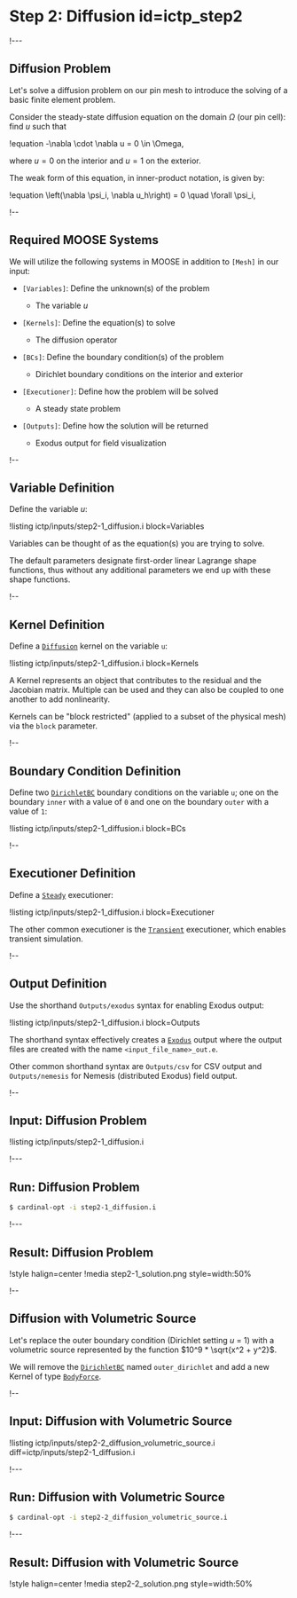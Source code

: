 # Step 2: Diffusion id=ictp_step2

!---

## Diffusion Problem

Let's solve a diffusion problem on our pin mesh to introduce the solving of a basic finite element problem.

Consider the steady-state diffusion equation on the domain $\Omega$ (our pin cell): find $u$ such that

!equation
-\nabla \cdot \nabla u = 0 \in \Omega,

where $u = 0$ on the interior and $u = 1$ on the exterior.

The weak form of this equation, in inner-product notation, is given by:

!equation
\left(\nabla \psi_i, \nabla u_h\right) = 0 \quad \forall \psi_i,

!--

## Required MOOSE Systems

We will utilize the following systems in MOOSE in addition to `[Mesh]` in our input:

- `[Variables]`: Define the unknown(s) of the problem

  - The variable $u$

- `[Kernels]`: Define the equation(s) to solve

  - The diffusion operator

- `[BCs]`: Define the boundary condition(s) of the problem

  - Dirichlet boundary conditions on the interior and exterior

- `[Executioner]`: Define how the problem will be solved

  - A steady state problem

- `[Outputs]`: Define how the solution will be returned

  - Exodus output for field visualization

!--

## Variable Definition

Define the variable $u$:

!listing ictp/inputs/step2-1_diffusion.i block=Variables

Variables can be thought of as the equation(s) you are trying to solve.

The default parameters designate first-order linear Lagrange shape functions, thus without any additional parameters we end up with these shape functions.

!--

## Kernel Definition

Define a [`Diffusion`](Diffusion.md) kernel on the variable `u`:

!listing ictp/inputs/step2-1_diffusion.i block=Kernels

A Kernel represents an object that contributes to the residual and the Jacobian matrix. Multiple can be used and they can also be coupled to one another to add nonlinearity.

Kernels can be "block restricted" (applied to a subset of the physical mesh) via the `block` parameter.

!--

## Boundary Condition Definition

Define two [`DirichletBC`](DirichletBC.md) boundary conditions on the variable `u`; one on the boundary `inner` with a value of `0` and one on the boundary `outer` with a value of `1`:

!listing ictp/inputs/step2-1_diffusion.i block=BCs

!--

## Executioner Definition

Define a [`Steady`](Steady.md) executioner:

!listing ictp/inputs/step2-1_diffusion.i block=Executioner

The other common executioner is the [`Transient`](Transient.md) executioner, which enables transient simulation.

!--

## Output Definition

Use the shorthand `Outputs/exodus` syntax for enabling Exodus output:

!listing ictp/inputs/step2-1_diffusion.i block=Outputs

The shorthand syntax effectively creates a [`Exodus`](Exodus.md) output where the output files are created with the name `<input_file_name>_out.e`.

Other common shorthand syntax are `Outputs/csv` for CSV output and `Outputs/nemesis` for Nemesis (distributed Exodus) field output.

!--

## Input: Diffusion Problem

!listing ictp/inputs/step2-1_diffusion.i

!---

## Run: Diffusion Problem

```bash
$ cardinal-opt -i step2-1_diffusion.i
```

!---

## Result: Diffusion Problem

!style halign=center
!media step2-1_solution.png style=width:50%

!--

## Diffusion with Volumetric Source

Let's replace the outer boundary condition (Dirichlet setting $u$ = 1) with a volumetric source represented by the function $10^9 * \sqrt{x^2 + y^2}$.

We will remove the [`DirichletBC`](DirichletBC.md) named `outer_dirichlet` and add a new Kernel of type [`BodyForce`](BodyForce.md).

!--

## Input: Diffusion with Volumetric Source

!listing ictp/inputs/step2-2_diffusion_volumetric_source.i diff=ictp/inputs/step2-1_diffusion.i

!---

## Run: Diffusion with Volumetric Source

```bash
$ cardinal-opt -i step2-2_diffusion_volumetric_source.i
```

!---

## Result: Diffusion with Volumetric Source

!style halign=center
!media step2-2_solution.png style=width:50%
